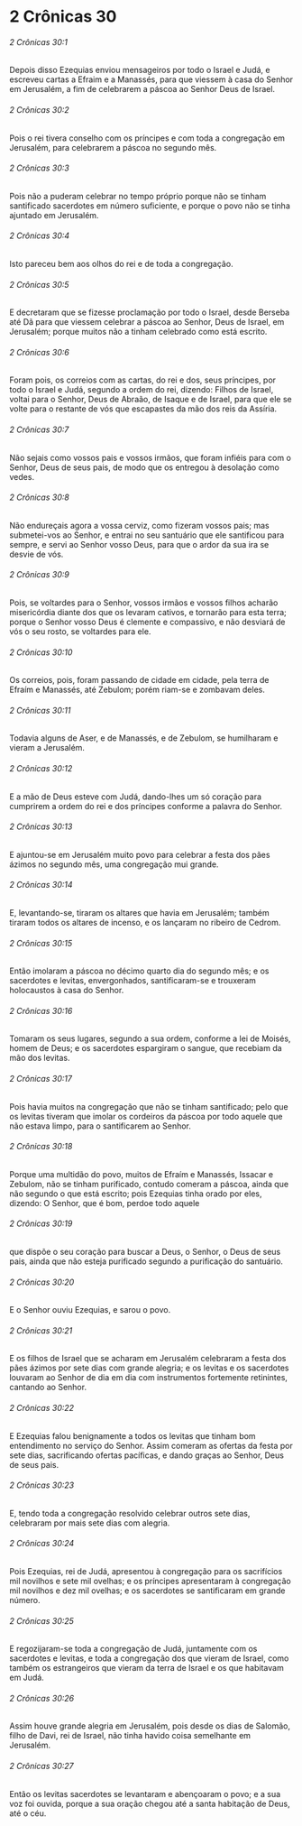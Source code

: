 # 2 Crônicas 30

###### 2 Crônicas 30:1

Depois disso Ezequias enviou mensageiros por todo o Israel e Judá, e escreveu cartas a Efraim e a Manassés, para que viessem à casa do Senhor em Jerusalém, a fim de celebrarem a páscoa ao Senhor Deus de Israel.

###### 2 Crônicas 30:2

Pois o rei tivera conselho com os príncipes e com toda a congregação em Jerusalém, para celebrarem a páscoa no segundo mês.

###### 2 Crônicas 30:3

Pois não a puderam celebrar no tempo próprio porque não se tinham santificado sacerdotes em número suficiente, e porque o povo não se tinha ajuntado em Jerusalém.

###### 2 Crônicas 30:4

Isto pareceu bem aos olhos do rei e de toda a congregação.

###### 2 Crônicas 30:5

E decretaram que se fizesse proclamação por todo o Israel, desde Berseba até Dã para que viessem celebrar a páscoa ao Senhor, Deus de Israel, em Jerusalém; porque muitos não a tinham celebrado como está escrito.

###### 2 Crônicas 30:6

Foram pois, os correios com as cartas, do rei e dos, seus príncipes, por todo o Israel e Judá, segundo a ordem do rei, dizendo: Filhos de Israel, voltai para o Senhor, Deus de Abraão, de Isaque e de Israel, para que ele se volte para o restante de vós que escapastes da mão dos reis da Assíria.

###### 2 Crônicas 30:7

Não sejais como vossos pais e vossos irmãos, que foram infiéis para com o Senhor, Deus de seus pais, de modo que os entregou à desolação como vedes.

###### 2 Crônicas 30:8

Não endureçais agora a vossa cerviz, como fizeram vossos pais; mas submetei-vos ao Senhor, e entrai no seu santuário que ele santificou para sempre, e servi ao Senhor vosso Deus, para que o ardor da sua ira se desvie de vós.

###### 2 Crônicas 30:9

Pois, se voltardes para o Senhor, vossos irmãos e vossos filhos acharão misericórdia diante dos que os levaram cativos, e tornarão para esta terra; porque o Senhor vosso Deus é clemente e compassivo, e não desviará de vós o seu rosto, se voltardes para ele.

###### 2 Crônicas 30:10

Os correios, pois, foram passando de cidade em cidade, pela terra de Efraím e Manassés, até Zebulom; porém riam-se e zombavam deles.

###### 2 Crônicas 30:11

Todavia alguns de Aser, e de Manassés, e de Zebulom, se humilharam e vieram a Jerusalém.

###### 2 Crônicas 30:12

E a mão de Deus esteve com Judá, dando-lhes um só coração para cumprirem a ordem do rei e dos príncipes conforme a palavra do Senhor.

###### 2 Crônicas 30:13

E ajuntou-se em Jerusalém muito povo para celebrar a festa dos pães ázimos no segundo mês, uma congregação mui grande.

###### 2 Crônicas 30:14

E, levantando-se, tiraram os altares que havia em Jerusalém; também tiraram todos os altares de incenso, e os lançaram no ribeiro de Cedrom.

###### 2 Crônicas 30:15

Então imolaram a páscoa no décimo quarto dia do segundo mês; e os sacerdotes e levitas, envergonhados, santificaram-se e trouxeram holocaustos à casa do Senhor.

###### 2 Crônicas 30:16

Tomaram os seus lugares, segundo a sua ordem, conforme a lei de Moisés, homem de Deus; e os sacerdotes espargiram o sangue, que recebiam da mão dos levitas.

###### 2 Crônicas 30:17

Pois havia muitos na congregação que não se tinham santificado; pelo que os levitas tiveram que imolar os cordeiros da páscoa por todo aquele que não estava limpo, para o santificarem ao Senhor.

###### 2 Crônicas 30:18

Porque uma multidão do povo, muitos de Efraím e Manassés, Issacar e Zebulom, não se tinham purificado, contudo comeram a páscoa, ainda que não segundo o que está escrito; pois Ezequias tinha orado por eles, dizendo: O Senhor, que é bom, perdoe todo aquele

###### 2 Crônicas 30:19

que dispõe o seu coração para buscar a Deus, o Senhor, o Deus de seus pais, ainda que não esteja purificado segundo a purificação do santuário.

###### 2 Crônicas 30:20

E o Senhor ouviu Ezequias, e sarou o povo.

###### 2 Crônicas 30:21

E os filhos de Israel que se acharam em Jerusalém celebraram a festa dos pães ázimos por sete dias com grande alegria; e os levitas e os sacerdotes louvaram ao Senhor de dia em dia com instrumentos fortemente retinintes, cantando ao Senhor.

###### 2 Crônicas 30:22

E Ezequias falou benignamente a todos os levitas que tinham bom entendimento no serviço do Senhor. Assim comeram as ofertas da festa por sete dias, sacrificando ofertas pacíficas, e dando graças ao Senhor, Deus de seus pais.

###### 2 Crônicas 30:23

E, tendo toda a congregação resolvido celebrar outros sete dias, celebraram por mais sete dias com alegria.

###### 2 Crônicas 30:24

Pois Ezequias, rei de Judá, apresentou à congregação para os sacrifícios mil novilhos e sete mil ovelhas; e os príncipes apresentaram à congregação mil novilhos e dez mil ovelhas; e os sacerdotes se santificaram em grande número.

###### 2 Crônicas 30:25

E regozijaram-se toda a congregação de Judá, juntamente com os sacerdotes e levitas, e toda a congregação dos que vieram de Israel, como também os estrangeiros que vieram da terra de Israel e os que habitavam em Judá.

###### 2 Crônicas 30:26

Assim houve grande alegria em Jerusalém, pois desde os dias de Salomão, filho de Davi, rei de Israel, não tinha havido coisa semelhante em Jerusalém.

###### 2 Crônicas 30:27

Então os levitas sacerdotes se levantaram e abençoaram o povo; e a sua voz foi ouvida, porque a sua oração chegou até a santa habitação de Deus, até o céu.

